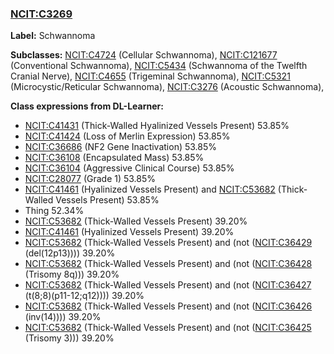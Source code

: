 
### [NCIT:C3269](http://purl.obolibrary.org/obo/NCIT_C3269)
**Label:** Schwannoma

**Subclasses:** [NCIT:C4724](http://purl.obolibrary.org/obo/NCIT_C4724) (Cellular Schwannoma), [NCIT:C121677](http://purl.obolibrary.org/obo/NCIT_C121677) (Conventional Schwannoma), [NCIT:C5434](http://purl.obolibrary.org/obo/NCIT_C5434) (Schwannoma of the Twelfth Cranial Nerve), [NCIT:C4655](http://purl.obolibrary.org/obo/NCIT_C4655) (Trigeminal Schwannoma), [NCIT:C5321](http://purl.obolibrary.org/obo/NCIT_C5321) (Microcystic/Reticular Schwannoma), [NCIT:C3276](http://purl.obolibrary.org/obo/NCIT_C3276) (Acoustic Schwannoma), 

**Class expressions from DL-Learner:**

- [NCIT:C41431](http://purl.obolibrary.org/obo/NCIT_C41431) (Thick-Walled Hyalinized Vessels Present) 53.85%
- [NCIT:C41424](http://purl.obolibrary.org/obo/NCIT_C41424) (Loss of Merlin Expression) 53.85%
- [NCIT:C36686](http://purl.obolibrary.org/obo/NCIT_C36686) (NF2 Gene Inactivation) 53.85%
- [NCIT:C36108](http://purl.obolibrary.org/obo/NCIT_C36108) (Encapsulated Mass) 53.85%
- [NCIT:C36104](http://purl.obolibrary.org/obo/NCIT_C36104) (Aggressive Clinical Course) 53.85%
- [NCIT:C28077](http://purl.obolibrary.org/obo/NCIT_C28077) (Grade 1) 53.85%
- [NCIT:C41461](http://purl.obolibrary.org/obo/NCIT_C41461) (Hyalinized Vessels Present) and [NCIT:C53682](http://purl.obolibrary.org/obo/NCIT_C53682) (Thick-Walled Vessels Present) 53.85%
- Thing 52.34%
- [NCIT:C53682](http://purl.obolibrary.org/obo/NCIT_C53682) (Thick-Walled Vessels Present) 39.20%
- [NCIT:C41461](http://purl.obolibrary.org/obo/NCIT_C41461) (Hyalinized Vessels Present) 39.20%
- [NCIT:C53682](http://purl.obolibrary.org/obo/NCIT_C53682) (Thick-Walled Vessels Present) and (not ([NCIT:C36429](http://purl.obolibrary.org/obo/NCIT_C36429) (del(12p13)))) 39.20%
- [NCIT:C53682](http://purl.obolibrary.org/obo/NCIT_C53682) (Thick-Walled Vessels Present) and (not ([NCIT:C36428](http://purl.obolibrary.org/obo/NCIT_C36428) (Trisomy 8q))) 39.20%
- [NCIT:C53682](http://purl.obolibrary.org/obo/NCIT_C53682) (Thick-Walled Vessels Present) and (not ([NCIT:C36427](http://purl.obolibrary.org/obo/NCIT_C36427) (t(8;8)(p11-12;q12)))) 39.20%
- [NCIT:C53682](http://purl.obolibrary.org/obo/NCIT_C53682) (Thick-Walled Vessels Present) and (not ([NCIT:C36426](http://purl.obolibrary.org/obo/NCIT_C36426) (inv(14)))) 39.20%
- [NCIT:C53682](http://purl.obolibrary.org/obo/NCIT_C53682) (Thick-Walled Vessels Present) and (not ([NCIT:C36425](http://purl.obolibrary.org/obo/NCIT_C36425) (Trisomy 3))) 39.20%


